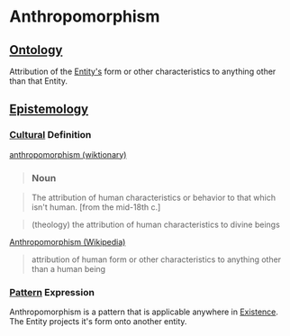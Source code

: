 # Anthropomorphism

## [Ontology](./ontology.md)

Attribution of the [Entity's](./entity.md) form or other characteristics to anything other than that Entity.

## [Epistemology](./epistemology.md)

### [Cultural](./culture.md) Definition

<a href="http://en.wiktionary.org/wiki/anthropomorphism" target="_blank">anthropomorphism (wiktionary)</a>

> ### Noun

> The attribution of human characteristics or behavior to that which isn't human. [from the mid-18th c.]

> (theology) the attribution of human characteristics to divine beings

<a href="https://en.wikipedia.org/wiki/Anthropomorphism" target="_blank">Anthropomorphism (Wikipedia)</a>

> attribution of human form or other characteristics to anything other than a human being

### [Pattern](./pattern.md) Expression

Anthropomorphism is a pattern that is applicable anywhere in [Existence](./existence.md). The Entity projects it's form onto another entity.
